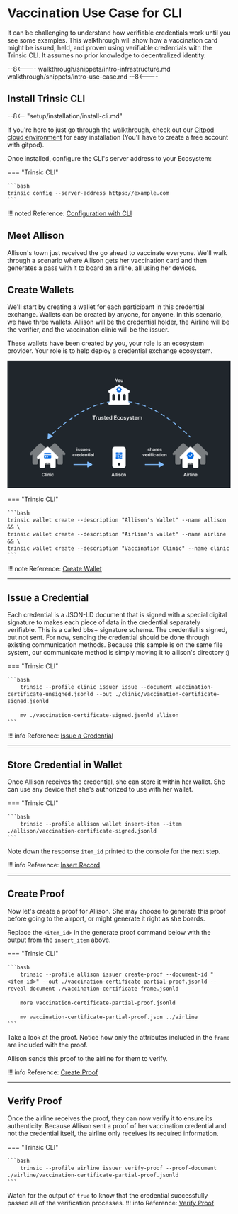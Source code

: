 # Vaccination Use Case for CLI

It can be challenging to understand how verifiable credentials work until you see some examples. This walkthrough will show how a vaccination card might be issued, held, and proven using verifiable credentials with the Trinsic CLI. It assumes no prior knowledge to decentralized identity.

--8<----
walkthrough/snippets/intro-infrastructure.md
walkthrough/snippets/intro-use-case.md
--8<----

## Install Trinsic CLI

--8<-- "setup/installation/install-cli.md"

If you're here to just go through the walkthrough, check out our [Gitpod cloud environment](https://gitpod.io/#https://github.com/trinsic-id/sdk) for easy installation (You'll have to create a free account with gitpod).

Once installed, configure the CLI's server address to your Ecosystem:

=== "Trinsic CLI"

    ```bash
    trinsic config --server-address https://example.com
    ```

!!! noted
 Reference: [Configuration with CLI](../setup/index.md#configuration-with-cli)

## Meet Allison

Allison's town just received the go ahead to vaccinate everyone.
We'll walk through a scenario where Allison gets her vaccination card and then generates a pass with it to board an airline, all using her devices.


## Create Wallets

We'll start by creating a wallet for each participant in this credential exchange. Wallets can be created by anyone, for anyone. In this scenario, we have three wallets. Allison will be the credential holder, the Airline will be the verifier, and the vaccination clinic will be the issuer.

These wallets have been created by you, your role is an ecosystem provider. Your role is to help deploy a credential exchange ecosystem.

![](_static/named-triangle.png)

=== "Trinsic CLI"

    ```bash
    trinsic wallet create --description "Allison's Wallet" --name allison && \
    trinsic wallet create --description "Airline's wallet" --name airline && \
    trinsic wallet create --description "Vaccination Clinic" --name clinic
    ```

!!! note
Reference: [Create Wallet](reference/services/wallet-service.md#create-wallet)

---

## Issue a Credential

Each credential is a JSON-LD document that is signed with a special digital signature to makes each piece of data in the credential separately verifiable. This is a called bbs+ signature scheme.
The credential is signed, but not sent. For now, sending the credential should be done through existing communication methods. Because this sample is on the same file system, our communicate method is simply moving it to allison's directory :)

=== "Trinsic CLI"

    ```bash
        trinsic --profile clinic issuer issue --document vaccination-certificate-unsigned.jsonld --out ./clinic/vaccination-certificate-signed.jsonld

        mv ./vaccination-certificate-signed.jsonld allison
    ```

!!! info
Reference: [Issue a Credential](reference/services/wallet-service.md#issue-credential)

---

## Store Credential in Wallet

Once Allison receives the credential, she can store it within her wallet. She can use any device that she's authorized to use with her wallet.

=== "Trinsic CLI"

    ```bash
        trinsic --profile allison wallet insert-item --item ./allison/vaccination-certificate-signed.jsonld
    ```

Note down the response `item_id` printed to the console for the next step.

!!! info
Reference: [Insert Record](reference/services/wallet-service.md#insert-record)

---

## Create Proof
Now let's create a proof for Allison. She may choose to generate this proof before going to the airport, or might generate it right as she boards.

Replace the `<item_id>` in the generate proof command below with the output from the `insert_item` above.


=== "Trinsic CLI"

    ```bash
        trinsic --profile allison issuer create-proof --document-id "<item-id>" --out ./vaccination-certificate-partial-proof.jsonld --reveal-document ./vaccination-certificate-frame.jsonld

        more vaccination-certificate-partial-proof.jsonld

        mv vaccination-certificate-partial-proof.json ../airline
    ```

Take a look at the proof. Notice how only the attributes included in the `frame` are included with the proof.

Allison sends this proof to the airline for them to verify.

!!! info
Reference: [Create Proof](reference/services/wallet-service.md#create-proof)

---

## Verify Proof
Once the airline receives the proof, they can now verify it to ensure its authenticity. Because Allison sent a proof of her vaccination credential and not the credential itself, the airline only receives its required information.

=== "Trinsic CLI"

    ```bash
        trinsic --profile airline issuer verify-proof --proof-document ./airline/vaccination-certificate-partial-proof.jsonld
    ```

Watch for the output of `true` to know that the credential successfully passed all of the verification processes.
!!! info
Reference: [Verify Proof](reference/services/wallet-service.md#verify-proof)
